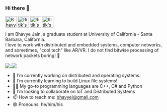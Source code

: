 ### Hi there 👋

<a href="https://github.com/bhavyejain">
  <img align="left" alt="Bhavye's Github" width="36px" src="https://img.icons8.com/material/50/6a9fb5/source-code.png" />
</a>
<!--
<a href="https://ritik.ml">
  <img align="left" alt="Bhavye's Website" width="36px" src="https://img.icons8.com/material/50/6a9fb5/geography.png" />
</a>
<a href="https://twitter.com/ritik___">
  <img align="left" alt="Ritik's Twitter" width="36px" src="https://img.icons8.com/material/50/6a9fb5/twitter.png" />
</a>
-->
<a href="https://www.linkedin.com/in/bhavye-jain">
  <img align="left" alt="Ritik's Linkdein" width="36px" src="https://img.icons8.com/material/50/6a9fb5/linkedin.png" />
</a>
<!--
<a href="https://ritikk.medium.com/">
  <img align="left" alt="Ritik's Medium" width="36px" src="https://img.icons8.com/ios-filled/50/6a9fb5/medium-new.png" />
</a>
-->
<a href="https://www.youtube.com/channel/UCpiF-rZA03D1v0txb-2NMPw">
  <img align="left" alt="Ritik's Youtube" width="36px" src="https://img.icons8.com/material/50/6a9fb5/youtube-play.png" />
</a>
<a href="mailto:bhavyej@gmail.com">
  <img align="left" alt="Ritik's Youtube" width="36px" src="https://img.icons8.com/material/50/6a9fb5/gmail.png" />
</a>
<!--
<a href="https://ritik.ml/resume/resume.pdf">
  <img align="left" alt="Ritik's Résumé" width="36px" src="https://img.icons8.com/material/50/6a9fb5/parse-from-clipboard.png" />
</a>
-->

<br>
<br>

I am Bhavye Jain, a graduate student at University of California - Santa Barbara, California. <br/>
I love to work with distributed and embedded systems, computer networks, and sometimes, "cool tech" like AR/VR.
I do not find bitwise processing of network packets boring! 🙂

<!--
![Bhavye's GitHub Stats](https://github-readme-stats.vercel.app/api?username=bhavyejain&show_icons=true&count-private=true&theme=great-gatsby)
[![Top Langs](https://github-readme-stats.vercel.app/api/top-langs/?username=bhavyejain&layout=compact)](https://github.com/bhavyejain/)
-->

<a href="https://github.com/bhavyejain/">
  <img align="center" src="https://github-readme-stats.vercel.app/api?username=bhavyejain&show_icons=true&count-private=true&theme=great-gatsby" />
</a>
<a href="https://github.com/bhavyejain/">
  <img align="center" src="https://github-readme-stats.vercel.app/api/top-langs/?username=bhavyejain&layout=compact" />
</a>

<br/>

- 🔭 I’m currently working on distributed and operating systems.
- 🌱 I’m currently learning to build Linux file systems!
- 👨‍💻 My go-to programming languages are C++, C# and Python
- 👯 I’m looking to collaborate on IoT and Distributed Systems
- 📫 How to reach me: bhavyej@gmail.com
- 😄 Pronouns: he/him/his

<!--
**bhavyejain/bhavyejain** is a ✨ _special_ ✨ repository because its `README.md` (this file) appears on your GitHub profile.

Here are some ideas to get you started:

- 🤔 I’m looking for help with ...
- 💬 Ask me about

- ⚡ Fun fact: ...
-->
